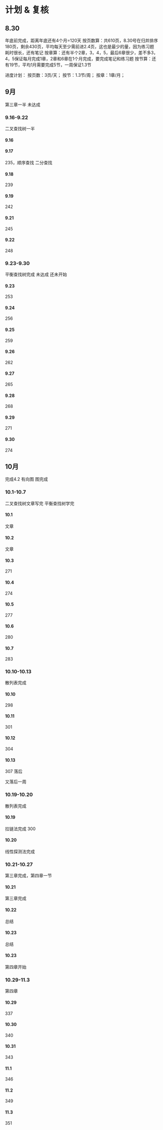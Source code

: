 
# 计划 & 复核
## 8.30
年底前完成，距离年底还有4个月=120天
按页数算：共610页，8.30号在归并排序180页，剩余430页，平均每天至少需前进2.4页，这也是最少的量，因为练习题耗时很长，还有笔记
按章算：还有半个2章，3，4，5，最后6章很少，差不多3，4，5保证每月完成1章，2章和6章在1个月完成，要完成笔记和练习题
按节算：还有19节，平均1月需要完成5节，一周保证1.3节

进度计划：
    按页数：3页/天；
    按节：1.3节/周；
    按章：1章/月；

## 9月
第三章一半 未达成
### 9.16-9.22
二叉查找树一半
#### 9.16

#### 9.17
235，顺序查找
二分查找
#### 9.18
239
#### 9.19
242
#### 9.21
245
#### 9.22
248

### 9.23-9.30
平衡查找树完成 未达成 还未开始
#### 9.23
253
#### 9.24
256
#### 9.25
259
#### 9.26
262
#### 9.27
265
#### 9.28
268
#### 9.29
271
#### 9.30
274

## 10月 
完成4.2 有向图 图完成
### 10.1-10.7
二叉查找树文章写完
平衡查找树学完
#### 10.1
文章
#### 10.2
文章
#### 10.3
271
#### 10.4
274
#### 10.5
277
#### 10.6
280
#### 10.7
283

### 10.10-10.13
散列表完成
#### 10.10
298
#### 10.11
301
#### 10.12
304
#### 10.13
307
落后

又落后一周
### 10.19-10.20
散列表完成
#### 10.19
拉链法完成
300
#### 10.20
线性探测法完成
### 10.21-10.27
第三章完成，第四章一节
#### 10.21
第三章完成
#### 10.22
总结
#### 10.23
总结
#### 10.23
第四章开始

### 10.29-11.3
第四章
#### 10.29
337
#### 10.30
340
#### 10.31
343
#### 11.1
346
#### 11.2
349
#### 11.3
351
